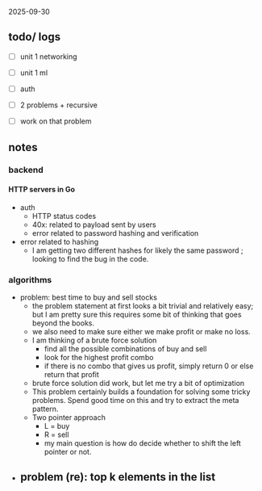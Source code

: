 2025-09-30
## todo/ logs
- [ ] unit 1 networking
- [ ] unit 1 ml
- [ ] auth 
- [ ] 2 problems + recursive 
- [ ] work on that problem 


## notes 
### backend 
#### HTTP servers in Go
- auth 
	- HTTP status codes 
	- 40x: related to payload sent by users
	- error related to password hashing and verification 
- error related to hashing
	- I am getting two different hashes for likely the same  password ; looking to find the bug in the code. 


### algorithms 
- problem: best time to buy and sell stocks 
	- the problem statement at first looks a bit trivial and relatively easy; but I am pretty sure this requires some bit of thinking that goes beyond the books. 
	- we also need to make sure either we make profit or make no loss. 
	- I am thinking of a brute force solution
		- find all the possible combinations of buy and sell
		- look for the highest profit combo
		- if there is no combo that gives us profit, simply return 0 or else return that profit 
	- brute force solution did work, but let me try a bit of optimization
	- This problem certainly builds a foundation for solving some tricky problems. Spend good time on this and try to extract the meta pattern. 
	- Two pointer approach 
		- L = buy 
		- R = sell 
		- my main question is how do decide whether to shift the left pointer or not. 
- problem (re): top k elements in the list 
	- 